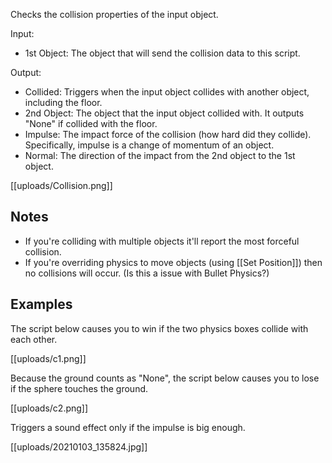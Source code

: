 Checks the collision properties of the input object.

Input:
- 1st Object: The object that will send the collision data to this script.

Output:
- Collided: Triggers when the input object collides with another object, including the floor.
- 2nd Object: The object that the input object collided with. It outputs "None" if collided with the floor.
- Impulse: The impact force of the collision (how hard did they collide). Specifically, impulse is a change of momentum of an object.
- Normal: The direction of the impact from the 2nd object to the 1st object.

[[uploads/Collision.png]]

## Notes

- If you're colliding with multiple objects it'll report the most forceful collision.
- If you're overriding physics to move objects (using [[Set Position]]) then no collisions will occur. (Is this a issue with Bullet Physics?)

## Examples

The script below causes you to win if the two physics boxes collide with each other.

[[uploads/c1.png]]

Because the ground counts as "None", the script below causes you to lose if the sphere touches the ground.

[[uploads/c2.png]]

Triggers a sound effect only if the impulse is big enough.

[[uploads/20210103_135824.jpg]]